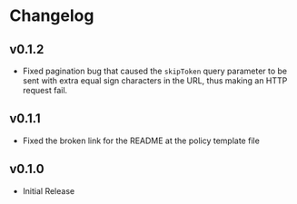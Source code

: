 # Changelog

## v0.1.2

- Fixed pagination bug that caused the `skipToken` query parameter to be sent with extra equal sign characters in the URL, thus making an HTTP request fail.

## v0.1.1

- Fixed the broken link for the README at the policy template file

## v0.1.0

- Initial Release
